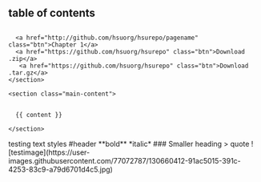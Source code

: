 <html lang="en-us">
  <head>
    <meta charset="UTF-8">
    <title>{{ page.title }}</title>
    <meta name="viewport" content="width=device-width, initial-scale=1">
    <link rel="stylesheet" type="text/css" href="stylesheets/normalize.css" media="screen">
    <link href='https://fonts.googleapis.com/css?family=Open+Sans:400,700' rel='stylesheet' type='text/css'>
    <link rel="stylesheet" type="text/css" href="stylesheets/stylesheet.css" media="screen">
    <link rel="stylesheet" type="text/css" href="stylesheets/github-light.css" media="screen">
  </head>
  <body>
    <section class="page-header">
      <h1 class="project-name">table of contents</h1>
      <h2 class="project-tagline"></h2>
   
      <a href="http://github.com/hsuorg/hsurepo/pagename" class="btn">Chapter 1</a>
      <a href="https://github.com/hsuorg/hsurepo" class="btn">Download .zip</a>
       <a href="https://github.com/hsuorg/hsurepo" class="btn">Download .tar.gz</a>
    </section>

    <section class="main-content">

      
      {{ content }}

    </section>

  
  </body>
</html>
testing text styles
#header
**bold**
*italic*
### Smaller heading
> quote
![testimage](https://user-images.githubusercontent.com/77072787/130660412-91ac5015-391c-4253-83c9-a79d6701d4c5.jpg)

